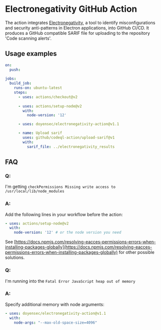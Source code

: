 # Electronegativity GitHub Action

The action integrates [Electronegativity](https://github.com/doyensec/electronegativity), a tool to identify misconfigurations and security anti-patterns in Electron applications, into GitHub CI/CD.
It produces a GitHub compatible SARIF file for uploading to the repository 'Code scanning alerts'.

## Usage examples

```yaml
on: 
  push:
    
jobs:
  build_job:
    runs-on: ubuntu-latest
    steps:
      - uses: actions/checkout@v2
      
      - uses: actions/setup-node@v2
        with:
          node-version: '12'

      - uses: doyensec/electronegativity-action@v1.1

      - name: Upload sarif
        uses: github/codeql-action/upload-sarif@v1
        with:
          sarif_file: ../electronegativity_results
```

## FAQ

### Q:
I'm getting `checkPermissions Missing write access to /usr/local/lib/node_modules`
### A:
Add the following lines in your workflow before the action:

```yaml
- uses: actions/setup-node@v2
  with:
    node-version: '12' # or the node version you need
```

See [https://docs.npmjs.com/resolving-eacces-permissions-errors-when-installing-packages-globally](https://docs.npmjs.com/resolving-eacces-permissions-errors-when-installing-packages-globally) for other possible solutions.

### Q:
I'm running into the `Fatal Error JavaScript heap out of memory`
### A:
Specify additional memory with node arguments:

```yaml
- uses: doyensec/electronegativity-action@v1.1
  with:
    node-args: "--max-old-space-size=4096"
```
